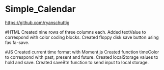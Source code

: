 # Simple_Calendar
https://github.com/ryanschuttig

#HTML
Created nine rows of three columns each.
Added textValue to correspond with color coding blocks.
Created floppy disk save button using fas fa-save.

#JS
Created current time format with Moment.js
Created function timeColor to correspond with past, present and future.
Created localStorage values to hold and save.
Created saveBtn function to send input to local storage.